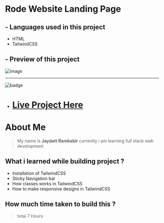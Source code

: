 # Rode  Website Landing Page  

## - Languages used in this project
- HTML
- TailwindCSS

## - Preview of this project
![image](Rode.png)


***


![badge](https://img.shields.io/badge/-Live%20project%20link-green)

- # [Live Project Here](https://geekyjedy-rode.netlify.app/ "Netlify Live Project Link")

# About Me
> My name is **Jaydatt Ramkabir** currently i am learning full stack web development


## What i learned while building project ?
- Installation of TailwindCSS
- Sticky Navigation bar
- How classes works in TailwindCSS
- How to make responsive designs in TailwindCSS

## How much time taken to build this ? 
> total 7 Hours
